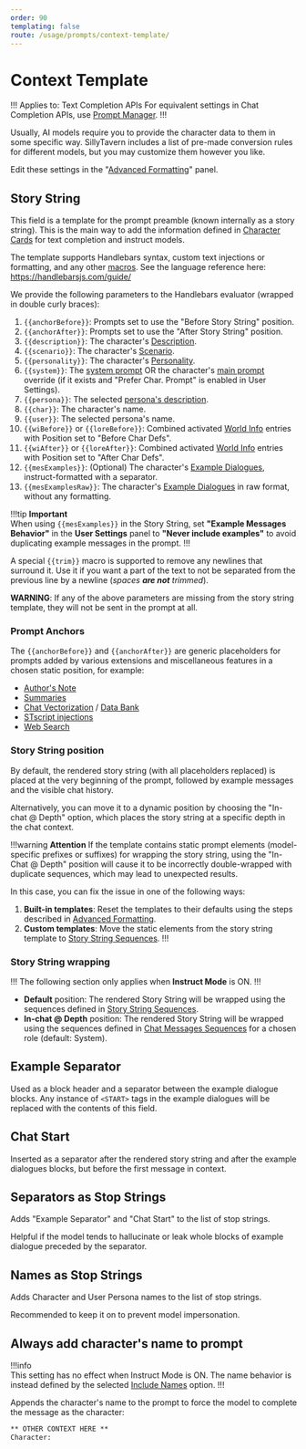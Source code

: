 ```yaml
---
order: 90
templating: false
route: /usage/prompts/context-template/
---
```


# Context Template

!!! Applies to: Text Completion APIs
For equivalent settings in Chat Completion APIs, use [Prompt Manager](prompt-manager.md).
!!!

Usually, AI models require you to provide the character data to them in some specific way. SillyTavern includes a list of pre-made conversion rules for different models, but you may customize them however you like.

Edit these settings in the "[Advanced Formatting](advancedformatting.md)" panel.

## Story String

This field is a template for the prompt preamble (known internally as a story string). This is the main way to add the information defined in [Character Cards](/Usage/Characters/index.md) for text completion and instruct models.

The template supports Handlebars syntax, custom text injections or formatting, and any other [macros](/Usage/Characters/macros.md). See the language reference here: <https://handlebarsjs.com/guide/>

We provide the following parameters to the Handlebars evaluator (wrapped in double curly braces):

1. `{{anchorBefore}}`: Prompts set to use the "Before Story String" position.
2. `{{anchorAfter}}`: Prompts set to use the "After Story String" position.
3. `{{description}}`: The character's [Description](/Usage/Characters/characterdesign.md#character-description).
4. `{{scenario}}`: The character's [Scenario](/Usage/Characters/characterdesign.md#scenario).
5. `{{personality}}`: The character's [Personality](/Usage/Characters/characterdesign.md#personality-summary).
6. `{{system}}`: The [system prompt](advancedformatting.md#system-prompt) OR the character's [main prompt](/Usage/Characters/characterdesign.md#prompt-overrides) override (if it exists and "Prefer Char. Prompt" is enabled in User Settings).
7. `{{persona}}`: The selected [persona's description](/Usage/personas.md#persona-description).
8. `{{char}}`: The character's name.
9. `{{user}}`: The selected persona's name.
10. `{{wiBefore}}` or `{{loreBefore}}`: Combined activated [World Info](/Usage/worldinfo/index.md) entries with Position set to "Before Char Defs".
11. `{{wiAfter}}` or `{{loreAfter}}`: Combined activated [World Info](/Usage/worldinfo/index.md) entries with Position set to "After Char Defs".
12. `{{mesExamples}}`: (Optional) The character's [Example Dialogues](/Usage/Characters/characterdesign.md#examples-of-dialogue), instruct-formatted with a separator.
13. `{{mesExamplesRaw}}`: The character's [Example Dialogues](/Usage/Characters/characterdesign.md#examples-of-dialogue) in raw format, without any formatting.

!!!tip **Important**  
When using `{{mesExamples}}` in the Story String, set **"Example Messages Behavior"** in the **<i class="fa-solid fa-user-cog"></i> User Settings** panel to **"Never include examples"** to avoid duplicating example messages in the prompt.
!!!

A special `{{trim}}` macro is supported to remove any newlines that surround it. Use it if you want a part of the text to not be separated from the previous line by a newline (_spaces **are not** trimmed_).

**WARNING**: If any of the above parameters are missing from the story string template, they will not be sent in the prompt at all.

### Prompt Anchors

The `{{anchorBefore}}` and `{{anchorAfter}}` are generic placeholders for prompts added by various extensions and miscellaneous features in a chosen static position, for example:

* [Author's Note](/Usage/Characters/Author's-Note.md)
* [Summaries](/extensions/Summarize.md)
* [Chat Vectorization](/extensions/Chat-vectorization.md) / [Data Bank](/Usage/Characters/data-bank.md)
* [STscript injections](/For_Contributors/st-script.md#prompt-injections)
* [Web Search](/extensions/WebSearch.md)

### Story String position

By default, the rendered story string (with all placeholders replaced) is placed at the very beginning of the prompt, followed by example messages and the visible chat history.

Alternatively, you can move it to a dynamic position by choosing the "In-chat @ Depth" option, which places the story string at a specific depth in the chat context.

!!!warning **Attention**
If the template contains static prompt elements (model-specific prefixes or suffixes) for wrapping the story string, using the "In-Chat @ Depth" position will cause it to be incorrectly double-wrapped with duplicate sequences, which may lead to unexpected results.

In this case, you can fix the issue in one of the following ways:

1. **Built-in templates**: Reset the templates to their defaults using the steps described in [Advanced Formatting](/Usage/Prompts/advancedformatting.md#resetting-templates).
2. **Custom templates**: Move the static elements from the story string template to [Story String Sequences](/Usage/Prompts/instructmode.md#sequences-story-string-wrapping).
!!!

### Story String wrapping

!!!
The following section only applies when **Instruct Mode** is ON.
!!!

* **Default** position: The rendered Story String will be wrapped using the sequences defined in [Story String Sequences](/Usage/Prompts/instructmode.md#sequences-story-string-wrapping).
* **In-chat @ Depth** position: The rendered Story String will be wrapped using the sequences defined in [Chat Messages Sequences](/Usage/Prompts/instructmode.md#sequences-chat-messages-wrapping) for a chosen role (default: System).

## Example Separator

Used as a block header and a separator between the example dialogue blocks. Any instance of `<START>` tags in the example dialogues will be replaced with the contents of this field.

## Chat Start

Inserted as a separator after the rendered story string and after the example dialogues blocks, but before the first message in context.

## Separators as Stop Strings

Adds "Example Separator" and "Chat Start" to the list of stop strings.

Helpful if the model tends to hallucinate or leak whole blocks of example dialogue preceded by the separator.

## Names as Stop Strings

Adds Character and User Persona names to the list of stop strings.

Recommended to keep it on to prevent model impersonation.

## Always add character's name to prompt

!!!info  
This setting has no effect when Instruct Mode is ON. The name behavior is instead defined by the selected [Include Names](/Usage/Prompts/instructmode.md#include-names) option.
!!!

Appends the character's name to the prompt to force the model to complete the message as the character:

```txt
** OTHER CONTEXT HERE **
Character:
```

